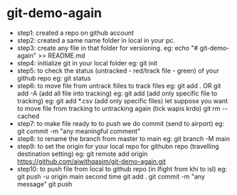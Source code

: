 # git-demo-again
- step1: created a repo on github account
- step2: created a same name folder in local in your pc.
- step3: create any file in that folder for versioning.
    eg: echo "# git-demo-again" >> README.md
- step4: initialize git in your local folder
    eg: git init
- step5: to check the status (untracked - red/track file - green) of your github repo
    eg: git status
- step6: to move file from untrack fiiles to track files
    eg: git add . OR git add -A (add all file into tracking)
    eg: git add <file-name> (add only specific file to tracking)
    eg: git add *.csv (add only specific files)
let suppose you want to move file from tracking to untracking again (tick wapis krdo)
    git rm --cached <file>
- step7: to make file ready to to push we do commit (send to airport)
    eg: git commit -m "any meaningful comment"
- step8: to rename the branch from master to main
    eg: git branch -M main
- step9: to set the origin for your local repo for githubn repo (travelling destination setting)
    eg: git remote add origin https://github.com/aiwithqasim/git-demo-again.git
- step10: to push file from local to github repo (in lfight from khi to isl)
    eg: git push -u origin main
second time
git add .
git commit -m "any message"
git push
